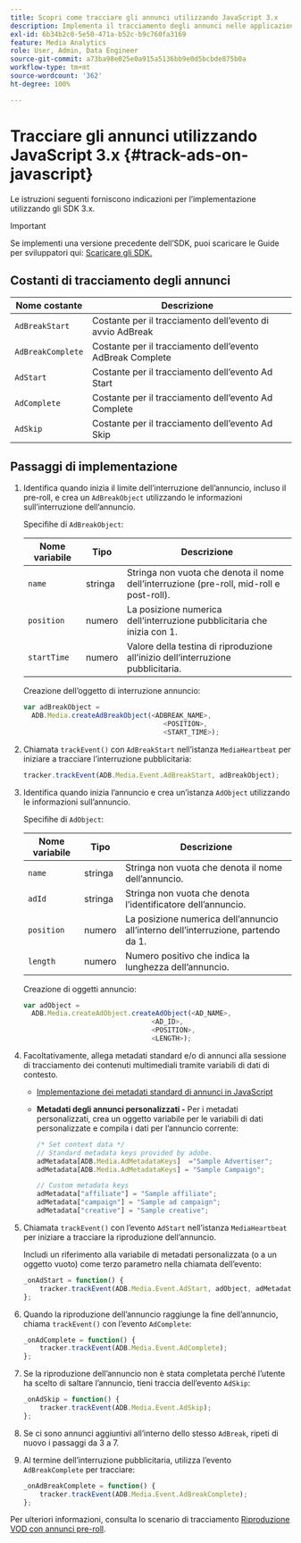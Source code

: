 ```yaml
---
title: Scopri come tracciare gli annunci utilizzando JavaScript 3.x
description: Implementa il tracciamento degli annunci nelle applicazioni browser (JS) utilizzando l’SDK per contenuti multimediali.
exl-id: 6b34b2c0-5e50-471a-b52c-b9c760fa3169
feature: Media Analytics
role: User, Admin, Data Engineer
source-git-commit: a73ba98e025e0a915a5136bb9e0d5bcbde875b0a
workflow-type: tm+mt
source-wordcount: '362'
ht-degree: 100%

---
```


# Tracciare gli annunci utilizzando JavaScript 3.x {#track-ads-on-javascript}

Le istruzioni seguenti forniscono indicazioni per l’implementazione utilizzando gli SDK 3.x.

>[!IMPORTANT]
>
>Se implementi una versione precedente dell’SDK, puoi scaricare le Guide per sviluppatori qui: [Scaricare gli SDK.](/help/getting-started/download-sdks.md)

## Costanti di tracciamento degli annunci

| Nome costante | Descrizione   |
|---|---|
| `AdBreakStart` | Costante per il tracciamento dell’evento di avvio AdBreak |
| `AdBreakComplete` | Costante per il tracciamento dell’evento AdBreak Complete |
| `AdStart` | Costante per il tracciamento dell’evento Ad Start |
| `AdComplete` | Costante per il tracciamento dell’evento Ad Complete |
| `AdSkip` | Costante per il tracciamento dell’evento Ad Skip |

## Passaggi di implementazione

1. Identifica quando inizia il limite dell’interruzione dell’annuncio, incluso il pre-roll, e crea un `AdBreakObject` utilizzando le informazioni sull’interruzione dell’annuncio.

   Specifihe di `AdBreakObject`:

   | Nome variabile | Tipo | Descrizione |
   | --- | --- | --- |
   | `name` | stringa | Stringa non vuota che denota il nome dell’interruzione (pre-roll, mid-roll e post-roll). |
   | `position` | numero | La posizione numerica dell’interruzione pubblicitaria che inizia con 1. |
   | `startTime` | numero | Valore della testina di riproduzione all’inizio dell’interruzione pubblicitaria. |

   Creazione dell’oggetto di interruzione annuncio:

   ```js
   var adBreakObject =
     ADB.Media.createAdBreakObject(<ADBREAK_NAME>,
                                      <POSITION>,
                                      <START_TIME>);
   ```

1. Chiamata `trackEvent()` con `AdBreakStart` nell’istanza `MediaHeartbeat` per iniziare a tracciare l’interruzione pubblicitaria:

   ```js
   tracker.trackEvent(ADB.Media.Event.AdBreakStart, adBreakObject);
   ```

1. Identifica quando inizia l’annuncio e crea un’istanza `AdObject` utilizzando le informazioni sull’annuncio.

   Specifihe di `AdObject`:

   | Nome variabile | Tipo | Descrizione |
   | --- | --- | --- |
   | `name` | stringa | Stringa non vuota che denota il nome dell’annuncio. |
   | `adId` | stringa | Stringa non vuota che denota l’identificatore dell’annuncio. |
   | `position` | numero | La posizione numerica dell’annuncio all’interno dell’interruzione, partendo da 1. |
   | `length` | numero | Numero positivo che indica la lunghezza dell’annuncio. |

   Creazione di oggetti annuncio:

   ```js
   var adObject =
     ADB.Media.createAdObject.createAdObject(<AD_NAME>,
                                   <AD_ID>,
                                   <POSITION>,
                                   <LENGTH>);
   ```

1. Facoltativamente, allega metadati standard e/o di annunci alla sessione di tracciamento dei contenuti multimediali tramite variabili di dati di contesto.

   * [Implementazione dei metadati standard di annunci in JavaScript](/help/use-cases/track-ads/impl-std-ad-metadata/impl-std-ad-md-js/impl-std-ad-metadata-js3.md)
   * **Metadati degli annunci personalizzati -** Per i metadati personalizzati, crea un oggetto variabile per le variabili di dati personalizzate e compila i dati per l’annuncio corrente:

      ```js
      /* Set context data */
      // Standard metadata keys provided by adobe.
      adMetadata[ADB.Media.AdMetadataKeys]  ="Sample Advertiser";
      adMetadata[ADB.Media.AdMetadataKeys] = "Sample Campaign";
      
      // Custom metadata keys
      adMetadata["affiliate"] = "Sample affiliate";
      adMetadata["campaign"] = "Sample ad campaign";
      adMetadata["creative"] = "Sample creative";
      ```

1. Chiamata `trackEvent()` con l’evento `AdStart` nell’istanza `MediaHeartbeat` per iniziare a tracciare la riproduzione dell’annuncio.

   Includi un riferimento alla variabile di metadati personalizzata (o a un oggetto vuoto) come terzo parametro nella chiamata dell’evento:

   ```js
   _onAdStart = function() {
       tracker.trackEvent(ADB.Media.Event.AdStart, adObject, adMetadata);
   };
   ```

1. Quando la riproduzione dell’annuncio raggiunge la fine dell’annuncio, chiama `trackEvent()` con l’evento `AdComplete`:

   ```js
   _onAdComplete = function() {
       tracker.trackEvent(ADB.Media.Event.AdComplete);
   };
   ```

1. Se la riproduzione dell’annuncio non è stata completata perché l’utente ha scelto di saltare l’annuncio, tieni traccia dell’evento `AdSkip`:

   ```js
   _onAdSkip = function() {
       tracker.trackEvent(ADB.Media.Event.AdSkip);
   };
   ```

1. Se ci sono annunci aggiuntivi all’interno dello stesso `AdBreak`, ripeti di nuovo i passaggi da 3 a 7.
1. Al termine dell’interruzione pubblicitaria, utilizza l’evento `AdBreakComplete` per tracciare:

   ```js
   _onAdBreakComplete = function() {
       tracker.trackEvent(ADB.Media.Event.AdBreakComplete);
   };
   ```

Per ulteriori informazioni, consulta lo scenario di tracciamento [Riproduzione VOD con annunci pre-roll](/help/use-cases/tracking-scenarios/vod-preroll-ads.md).
